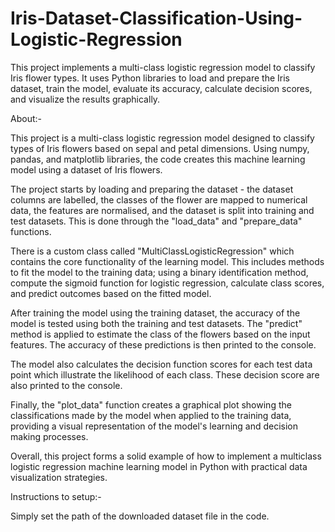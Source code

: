 # Iris-Dataset-Classification-Using-Logistic-Regression
This project implements a multi-class logistic regression model to classify Iris flower types. It uses Python libraries to load and prepare the Iris dataset, train the model, evaluate its accuracy, calculate decision scores, and visualize the results graphically.

About:-

This project is a multi-class logistic regression model designed to classify types of Iris flowers based on sepal and petal dimensions. Using numpy, pandas, and matplotlib libraries, the code creates this machine learning model using a dataset of Iris flowers.

The project starts by loading and preparing the dataset - the dataset columns are labelled, the classes of the flower are mapped to numerical data, the features are normalised, and the dataset is split into training and test datasets. This is done through the "load_data" and "prepare_data" functions.

There is a custom class called "MultiClassLogisticRegression" which contains the core functionality of the learning model. This includes methods to fit the model to the training data; using a binary identification method, compute the sigmoid function for logistic regression, calculate class scores, and predict outcomes based on the fitted model.

After training the model using the training dataset, the accuracy of the model is tested using both the training and test datasets. The "predict" method is applied to estimate the class of the flowers based on the input features. The accuracy of these predictions is then printed to the console.

The model also calculates the decision function scores for each test data point which illustrate the likelihood of each class. These decision score are also printed to the console.

Finally, the "plot_data" function creates a graphical plot showing the classifications made by the model when applied to the training data, providing a visual representation of the model's learning and decision making processes.

Overall, this project forms a solid example of how to implement a multiclass logistic regression machine learning model in Python with practical data visualization strategies.

Instructions to setup:-

Simply set the path of the downloaded dataset file in the code.
